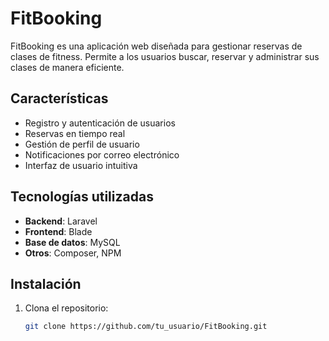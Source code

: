 # FitBooking

FitBooking es una aplicación web diseñada para gestionar reservas de clases de fitness. Permite a los usuarios buscar, reservar y administrar sus clases de manera eficiente.

## Características

- Registro y autenticación de usuarios
- Reservas en tiempo real
- Gestión de perfil de usuario
- Notificaciones por correo electrónico
- Interfaz de usuario intuitiva

## Tecnologías utilizadas

- **Backend**: Laravel
- **Frontend**: Blade
- **Base de datos**: MySQL
- **Otros**: Composer, NPM

## Instalación

1. Clona el repositorio:
   ```bash
   git clone https://github.com/tu_usuario/FitBooking.git